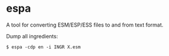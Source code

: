 # espa

A tool for converting ESM/ESP/ESS files to and from text format.

Dump all ingredients:
```shell
$ espa -cdp en -i INGR X.esm
```
